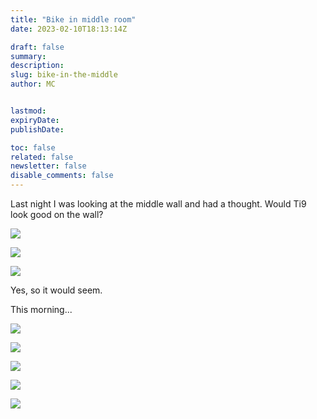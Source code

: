 ```yaml
---
title: "Bike in middle room"
date: 2023-02-10T18:13:14Z

draft: false
summary:
description:
slug: bike-in-the-middle
author: MC


lastmod:
expiryDate:
publishDate:

toc: false
related: false
newsletter: false
disable_comments: false
---
```



Last night I was looking at the middle wall and had a thought. Would Ti9 look good on the wall?

![](/images/9685.jpeg)

![](/images/9687.jpeg)

![](/images/9689.jpeg)

Yes, so it would seem.

This morning...

![](/images/9690.jpeg)

![](/images/9693.jpeg)

![](/images/9694.jpeg)

![](/images/9697.jpeg)

![](/images/9700.jpeg)
